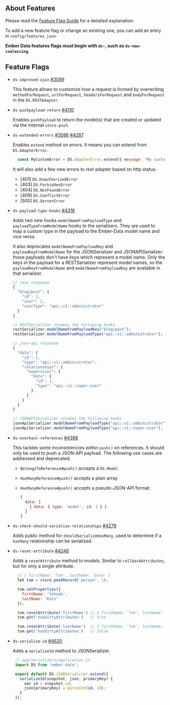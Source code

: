 ## About Features

Please read the [Feature Flag Guide](http://emberjs.com/guides/configuring-ember/feature-flags/)
for a detailed explanation.

To add a new feature flag or change an existing one, you can add an
entry in `config/features.json`.

**Ember Data features flags must begin with `ds-`, such as
`ds-new-coalescing`.**

## Feature Flags

- `ds-improved-ajax` [#3099](https://github.com/emberjs/data/pull/3099)

  This feature allows to customize how a request is formed by overwriting
  `methodForRequest`, `urlForRequest`, `headersForRequest` and `bodyForRequest`
  in the `DS.RESTAdapter`.

- `ds-pushpayload-return` [#4110](https://github.com/emberjs/data/pull/4110)

  Enables `pushPayload` to return the model(s) that are created or
  updated via the internal `store.push`.

- `ds-extended-errors` [#3586](https://github.com/emberjs/data/pull/3586) [#4287](https://github.com/emberjs/data/pull/4287)

  Enables `extend` method on errors. It means you can extend from `DS.AdapterError`.

  ```js
    const MyCustomError = DS.AdapterError.extend({ message: "My custom error." });
  ```

  It will also add a few new errors to rest adapter based on http status.

  * [401] `DS.UnauthorizedError`
  * [403] `DS.ForbiddenError`
  * [404] `DS.NotFoundError`
  * [409] `DS.ConflictError`
  * [500] `DS.ServerError`

- `ds-payload-type-hooks` [#4318](https://github.com/emberjs/data/pull/4318)

  Adds two new hooks `modelNameFromPayloadType` and `payloadTypeFromModelName`
  hooks to the serializers. They are used to map a custom type in the payload
  to the Ember-Data model name and vice versa.

  It also deprecates `modelNameFromPayloadKey` and `payloadKeyFromModelName`
  for the JSONSerializer and JSONAPISerializer: those payloads don't have
  _keys_ which represent a model name. Only the keys in the payload for a
  RESTSerializer represent model names, so the `payloadKeyFromModelName` and
  `modelNameFromPayloadKey` are available in that serializer.

  ```js
  // rest response
  {
    "blog/post": {
      "id": 1,
      "user": 1,
      "userType": "api::v1::administrator"
    }
  }

  // RESTSerializer invokes the following hooks
  restSerializer.modelNameFromPayloadKey("blog/post");
  restSerializer.modelNameFromPayloadType("api::v1::administrator");
  ```

  ```js
  // json-api response
  {
    "data": {
      "id": 1,
      "type": "api::v1::administrator",
      "relationships": {
        "supervisor": {
          "data": {
            "id": 1,
            "type": "api::v1::super-user"
          }
        }
      }
    }
  }

  // JSONAPISerializer invokes the following hooks
  jsonApiSerializer.modelNameFromPayloadType("api::v1::administrator");
  jsonApiSerializer.modelNameFromPayloadType("api::v1::super-user");
  ```

- `ds-overhaul-references` [#4398](https://github.com/emberjs/data/pull/4398)

  This tackles some inconsistencies within `push()` on references. It should
  only be used to push a JSON-API payload. The following use cases are
  addressed and deprecated:

  - `BelongsToReference#push()` accepts a `DS.Model`
  - `HasManyReference#push()` accepts a plain array
  - `HasManyReference#push()` accepts a pseudo-JSON-API format:

      ```js
      {
        data: [
          { data: { type: 'model', id: 1 } }
        ]
      }
      ```

- `ds-check-should-serialize-relationships` [#4279](https://github.com/emberjs/data/pull/4279)

  Adds public method for `shouldSerializeHasMany`, used to determine if a
  `hasMany` relationship can be serialized.

- `ds-reset-attribute` [#4246](https://github.com/emberjs/data/pull/4246)

  Adds a `resetAttribute` method to models. Similar to `rollbackAttributes`,
  but for only a single attribute.

  ```js
    // { firstName: 'Tom', lastName: 'Dale' }
    let tom = store.peekRecord('person', 1);

    tom.setProperties({
      firstName: 'Yehuda',
      lastName: 'Katz'
    });

    tom.resetAttribute('firstName') // { firstName: 'Tom', lastName: 'Katz' }
    tom.get('hasDirtyAttributes')   // true

    tom.resetAttribute('lastName')  // { firstName: 'Tom', lastName: 'Dale' }
    tom.get('hasDirtyAttributes')   // false
  ```

- `ds-serialize-id` [#4620](https://github.com/emberjs/data/pull/4620)

  Adds a `serializeId` method to JSONSerializer.

  ```js
   // app/serializers/application.js
   import DS from 'ember-data';

   export default DS.JSONSerializer.extend({
     serializeId(snapshot, json, primaryKey) {
       var id = snapshot.id;
       json[primaryKey] = parseInt(id, 10);
     }
   });
  ```
